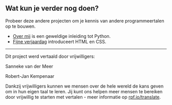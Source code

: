 ## Wat kun je verder nog doen?

Probeer deze andere projecten om je kennis van andere programmeertalen op te bouwen.

- [Over mij](https://projects.raspberrypi.org/nl-NL/projects/about-me?utm_source=pathway&utm_medium=whatnext&utm_campaign=projects) is een geweldige inleiding tot Python.
- [Fijne verjaardag](https://projects.raspberrypi.org/nl-NL/projects/happy-birthday?utm_source=pathway&utm_medium=whatnext&utm_campaign=projects) introduceert HTML en CSS.


***
Dit project werd vertaald door vrijwilligers:

Sanneke van der Meer

Robert-Jan Kempenaar

Dankzij vrijwilligers kunnen we mensen over de hele wereld de kans geven om in hun eigen taal te leren. Jij kunt ons helpen meer mensen te bereiken door vrijwillig te starten met vertalen - meer informatie op [rpf.io/translate](https://rpf.io/translate).
